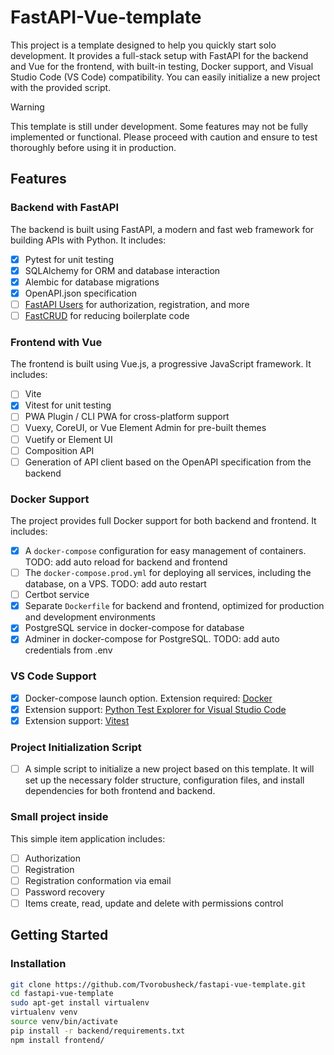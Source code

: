 # FastAPI-Vue-template

This project is a template designed to help you quickly start solo development. It provides a full-stack setup with FastAPI for the backend and Vue for the frontend, with built-in testing, Docker support, and Visual Studio Code (VS Code) compatibility. You can easily initialize a new project with the provided script.

> [!WARNING]  
> This template is still under development. Some features may not be fully implemented or functional. Please proceed with caution and ensure to test thoroughly before using it in production.

## Features

### Backend with FastAPI
The backend is built using FastAPI, a modern and fast web framework for building APIs with Python. It includes:
- [x] Pytest for unit testing
- [x] SQLAlchemy for ORM and database interaction
- [x] Alembic for database migrations
- [x] OpenAPI.json specification
- [ ] [FastAPI Users](https://github.com/fastapi-users/fastapi-users) for authorization, registration, and more
- [ ] [FastCRUD](https://github.com/igorbenav/fastcrud) for reducing boilerplate code

### Frontend with Vue
The frontend is built using Vue.js, a progressive JavaScript framework. It includes:
- [ ] Vite
- [x] Vitest for unit testing
- [ ] PWA Plugin / CLI PWA for cross-platform support
- [ ] Vuexy, CoreUI, or Vue Element Admin for pre-built themes
- [ ] Vuetify or Element UI
- [ ] Composition API
- [ ] Generation of API client based on the OpenAPI specification from the backend

### Docker Support
The project provides full Docker support for both backend and frontend. It includes:
- [x] A `docker-compose` configuration for easy management of containers. TODO: add auto reload for backend and frontend
- [ ] The `docker-compose.prod.yml` for deploying all services, including the database, on a VPS. TODO: add auto restart
- [ ] Certbot service
- [x] Separate `Dockerfile` for backend and frontend, optimized for production and development environments
- [x] PostgreSQL service in docker-compose for database
- [x] Adminer in docker-compose for PostgreSQL. TODO: add auto credentials from .env

### VS Code Support
- [x] Docker-compose launch option. Extension required: [Docker](https://marketplace.visualstudio.com/items?itemName=ms-azuretools.vscode-docker)
- [x] Extension support: [Python Test Explorer for Visual Studio Code](https://marketplace.visualstudio.com/items?itemName=LittleFoxTeam.vscode-python-test-adapter)
- [x] Extension support: [Vitest](https://marketplace.visualstudio.com/items?itemName=vitest.explorer)

### Project Initialization Script
- [ ] A simple script to initialize a new project based on this template. It will set up the necessary folder structure, configuration files, and install dependencies for both frontend and backend.


### Small project inside
This simple item application includes:
- [ ] Authorization
- [ ] Registration
- [ ] Registration conformation via email
- [ ] Password recovery
- [ ] Items create, read, update and delete with permissions control

## Getting Started

### Installation

```bash
git clone https://github.com/Tvorobusheck/fastapi-vue-template.git
cd fastapi-vue-template
sudo apt-get install virtualenv
virtualenv venv
source venv/bin/activate
pip install -r backend/requirements.txt
npm install frontend/
